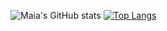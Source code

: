 ![Maia's GitHub stats](https://github-readme-stats.vercel.app/api?username=maiaflow&show_icons=true&hide=issues&theme=tokyonight)
[![Top Langs](https://github-readme-stats.vercel.app/api/top-langs/?username=maiaflow&hide=ruby&theme=tokyonight)](https://github.com/anuraghazra/github-readme-stats)
